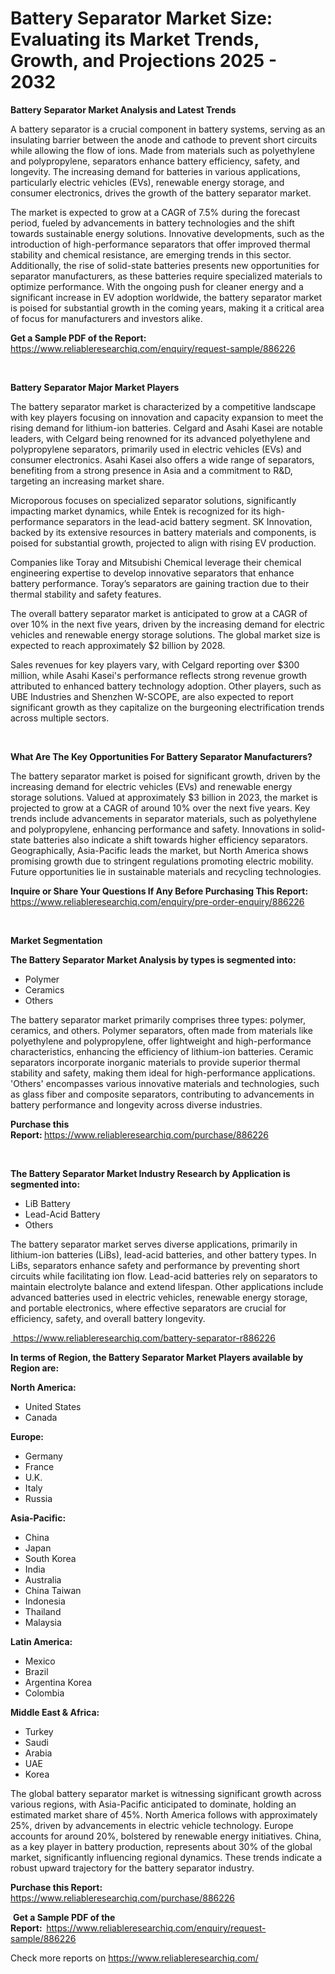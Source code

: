 <p><h1>Battery Separator Market Size: Evaluating its Market Trends, Growth, and Projections 2025 - 2032</h1></p><p><strong>Battery Separator Market Analysis and Latest Trends</strong></p>
<p><p>A battery separator is a crucial component in battery systems, serving as an insulating barrier between the anode and cathode to prevent short circuits while allowing the flow of ions. Made from materials such as polyethylene and polypropylene, separators enhance battery efficiency, safety, and longevity. The increasing demand for batteries in various applications, particularly electric vehicles (EVs), renewable energy storage, and consumer electronics, drives the growth of the battery separator market. </p><p>The market is expected to grow at a CAGR of 7.5% during the forecast period, fueled by advancements in battery technologies and the shift towards sustainable energy solutions. Innovative developments, such as the introduction of high-performance separators that offer improved thermal stability and chemical resistance, are emerging trends in this sector. Additionally, the rise of solid-state batteries presents new opportunities for separator manufacturers, as these batteries require specialized materials to optimize performance. With the ongoing push for cleaner energy and a significant increase in EV adoption worldwide, the battery separator market is poised for substantial growth in the coming years, making it a critical area of focus for manufacturers and investors alike.</p></p>
<p><strong>Get a Sample PDF of the Report:&nbsp;</strong> <a href="https://www.reliableresearchiq.com/enquiry/request-sample/886226?utm_campaign=3441&utm_medium=2&utm_source=Github&utm_content=ia&utm_term=07042025&utm_id=battery-separator">https://www.reliableresearchiq.com/enquiry/request-sample/886226</a></p>
<p>&nbsp;</p>
<p><strong>Battery Separator Major Market Players</strong></p>
<p><p>The battery separator market is characterized by a competitive landscape with key players focusing on innovation and capacity expansion to meet the rising demand for lithium-ion batteries. Celgard and Asahi Kasei are notable leaders, with Celgard being renowned for its advanced polyethylene and polypropylene separators, primarily used in electric vehicles (EVs) and consumer electronics. Asahi Kasei also offers a wide range of separators, benefiting from a strong presence in Asia and a commitment to R&D, targeting an increasing market share.</p><p>Microporous focuses on specialized separator solutions, significantly impacting market dynamics, while Entek is recognized for its high-performance separators in the lead-acid battery segment. SK Innovation, backed by its extensive resources in battery materials and components, is poised for substantial growth, projected to align with rising EV production.</p><p>Companies like Toray and Mitsubishi Chemical leverage their chemical engineering expertise to develop innovative separators that enhance battery performance. Toray’s separators are gaining traction due to their thermal stability and safety features. </p><p>The overall battery separator market is anticipated to grow at a CAGR of over 10% in the next five years, driven by the increasing demand for electric vehicles and renewable energy storage solutions. The global market size is expected to reach approximately $2 billion by 2028.</p><p>Sales revenues for key players vary, with Celgard reporting over $300 million, while Asahi Kasei's performance reflects strong revenue growth attributed to enhanced battery technology adoption. Other players, such as UBE Industries and Shenzhen W-SCOPE, are also expected to report significant growth as they capitalize on the burgeoning electrification trends across multiple sectors.</p></p>
<p>&nbsp;</p>
<p><strong>What Are The Key Opportunities For Battery Separator Manufacturers?</strong></p>
<p><p>The battery separator market is poised for significant growth, driven by the increasing demand for electric vehicles (EVs) and renewable energy storage solutions. Valued at approximately $3 billion in 2023, the market is projected to grow at a CAGR of around 10% over the next five years. Key trends include advancements in separator materials, such as polyethylene and polypropylene, enhancing performance and safety. Innovations in solid-state batteries also indicate a shift towards higher efficiency separators. Geographically, Asia-Pacific leads the market, but North America shows promising growth due to stringent regulations promoting electric mobility. Future opportunities lie in sustainable materials and recycling technologies.</p></p>
<p><strong>Inquire or Share Your Questions If Any Before Purchasing This Report:</strong> <a href="https://www.reliableresearchiq.com/enquiry/pre-order-enquiry/886226?utm_campaign=3441&utm_medium=2&utm_source=Github&utm_content=ia&utm_term=07042025&utm_id=battery-separator">https://www.reliableresearchiq.com/enquiry/pre-order-enquiry/886226</a></p>
<p>&nbsp;</p>
<p><strong>Market Segmentation</strong></p>
<p><strong>The Battery Separator Market Analysis by types is segmented into:</strong></p>
<p><ul><li>Polymer</li><li>Ceramics</li><li>Others</li></ul></p>
<p><p>The battery separator market primarily comprises three types: polymer, ceramics, and others. Polymer separators, often made from materials like polyethylene and polypropylene, offer lightweight and high-performance characteristics, enhancing the efficiency of lithium-ion batteries. Ceramic separators incorporate inorganic materials to provide superior thermal stability and safety, making them ideal for high-performance applications. 'Others' encompasses various innovative materials and technologies, such as glass fiber and composite separators, contributing to advancements in battery performance and longevity across diverse industries.</p></p>
<p><strong>Purchase this Report:&nbsp;</strong><a href="https://www.reliableresearchiq.com/purchase/886226?utm_campaign=3441&utm_medium=2&utm_source=Github&utm_content=ia&utm_term=07042025&utm_id=battery-separator">https://www.reliableresearchiq.com/purchase/886226</a></p>
<p>&nbsp;</p>
<p><strong>The Battery Separator Market Industry Research by Application is segmented into:</strong></p>
<p><ul><li>LiB Battery</li><li>Lead-Acid Battery</li><li>Others</li></ul></p>
<p><p>The battery separator market serves diverse applications, primarily in lithium-ion batteries (LiBs), lead-acid batteries, and other battery types. In LiBs, separators enhance safety and performance by preventing short circuits while facilitating ion flow. Lead-acid batteries rely on separators to maintain electrolyte balance and extend lifespan. Other applications include advanced batteries used in electric vehicles, renewable energy storage, and portable electronics, where effective separators are crucial for efficiency, safety, and overall battery longevity.</p></p>
<p><a href="https://www.reliableresearchiq.com/battery-separator-r886226?utm_campaign=3441&utm_medium=2&utm_source=Github&utm_content=ia&utm_term=07042025&utm_id=battery-separator">&nbsp;https://www.reliableresearchiq.com/battery-separator-r886226</a></p>
<p><strong>In terms of Region, the Battery Separator Market Players available by Region are:</strong></p>
<p>
    <p> <strong> North America: </strong>
        <ul>
            <li>United States</li>
            <li>Canada</li>
        </ul>
        </p> 
    <p> <strong> Europe: </strong>
        <ul>
            <li>Germany</li>
            <li>France</li>
            <li>U.K.</li>
            <li>Italy</li>
            <li>Russia</li>
        </ul>
        </p> 
    <p> <strong> Asia-Pacific: </strong>
        <ul>
            <li>China</li>
            <li>Japan</li>
            <li>South Korea</li>
            <li>India</li>
            <li>Australia</li>
            <li>China Taiwan</li>
            <li>Indonesia</li>
            <li>Thailand</li>
            <li>Malaysia</li>
        </ul>
        </p> 
    <p> <strong> Latin America: </strong>
        <ul>
            <li>Mexico</li>
            <li>Brazil</li>
            <li>Argentina Korea</li>
            <li>Colombia</li>
        </ul>
        </p> 
    <p> <strong> Middle East & Africa: </strong>
        <ul>
            <li>Turkey</li>
            <li>Saudi</li>
            <li>Arabia</li>
            <li>UAE</li>
            <li>Korea</li>
        </ul>
    </p>
    </p>
<p><p>The global battery separator market is witnessing significant growth across various regions, with Asia-Pacific anticipated to dominate, holding an estimated market share of 45%. North America follows with approximately 25%, driven by advancements in electric vehicle technology. Europe accounts for around 20%, bolstered by renewable energy initiatives. China, as a key player in battery production, represents about 30% of the global market, significantly influencing regional dynamics. These trends indicate a robust upward trajectory for the battery separator industry.</p></p>
<p><strong>Purchase this Report: </strong><a href="https://www.reliableresearchiq.com/purchase/886226?utm_campaign=3441&utm_medium=2&utm_source=Github&utm_content=ia&utm_term=07042025&utm_id=battery-separator">https://www.reliableresearchiq.com/purchase/886226</a></p>
<p>&nbsp;<strong>Get a Sample PDF of the Report:&nbsp;&nbsp;</strong><a href="https://www.reliableresearchiq.com/enquiry/request-sample/886226?utm_campaign=3441&utm_medium=2&utm_source=Github&utm_content=ia&utm_term=07042025&utm_id=battery-separator">https://www.reliableresearchiq.com/enquiry/request-sample/886226</a></p>
<p><strong></strong></p>
<p>Check more reports on <a href="https://www.reliableresearchiq.com/?utm_campaign=3441&utm_medium=2&utm_source=Github&utm_content=ia&utm_term=07042025&utm_id=battery-separator">https://www.reliableresearchiq.com/</a></p>